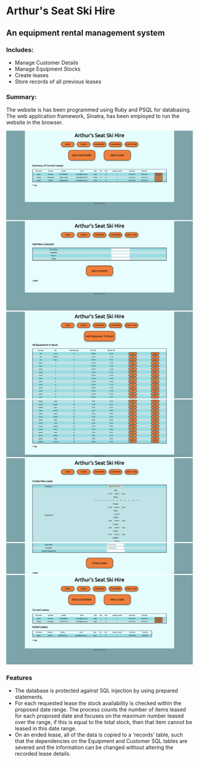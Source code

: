 # Arthur's Seat Ski Hire

## An equipment rental management system

### Includes:
 - Manage Customer Details
 - Manage Equipment Stocks
 - Create leases 
 - Store records of all previous leases

### Summary:
The website is has been programmed using Ruby and PSQL for databasing. The web application framework, Sinatra, has been employed to run the website in the browser.

![home page](./public/1.png)
![Customer Details](public/2.png)
![Equipment Details 1](public/3.png)
![Equipment Details 2](public/4.png)
![Create lease 1](public/5.png)
![Create lease 2](public/6.png)
![Current and Ended Leases](public/7.png)


### Features
- The database is protected against SQL injection by using prepared statements. 
- For each requested lease the stock availability is checked within the proposed date range. The process counts the number of items leased for each proposed date and focuses on the maximum number leased over the range, if this is equal to the total stock, then that item cannot be leased in this date range.
- On an ended lease, all of the data is copied to a 'records' table, such that the dependencies on the Equipment and Customer SQL tables are severed and the information can be changed without altering the recorded lease details. 
